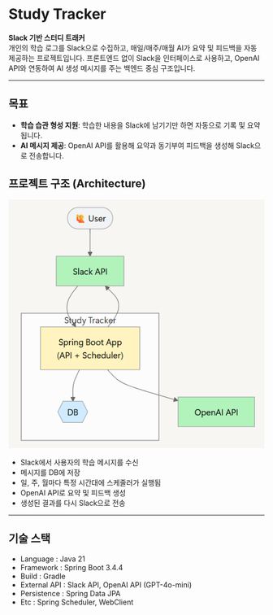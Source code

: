 # Study Tracker 

**Slack 기반 스터디 트래커**  
개인의 학습 로그를 Slack으로 수집하고, 매일/매주/매월 AI가 요약 및 피드백을 자동 제공하는 프로젝트입니다.
프론트엔드 없이 Slack을 인터페이스로 사용하고, OpenAI API와 연동하여 AI 생성 메시지를 주는 백엔드 중심 구조입니다.

---

## 목표

- **학습 습관 형성 지원**: 학습한 내용을 Slack에 남기기만 하면 자동으로 기록 및 요약됩니다.
- **AI 메시지 제공**: OpenAI API를 활용해 요약과 동기부여 피드백을 생성해 Slack으로 전송합니다.

## 프로젝트 구조 (Architecture)

![img_1.png](img_1.png)

- Slack에서 사용자의 학습 메시지를 수신
- 메시지를 DB에 저장
- 일, 주, 월마다 특정 시간대에 스케줄러가 실행됨
- OpenAI API로 요약 및 피드백 생성
- 생성된 결과를 다시 Slack으로 전송


---

## 기술 스택
- Language : Java 21
- Framework : Spring Boot 3.4.4
- Build : Gradle
- External API : Slack API, OpenAI API (GPT-4o-mini)
- Persistence : Spring Data JPA
- Etc : Spring Scheduler, WebClient



